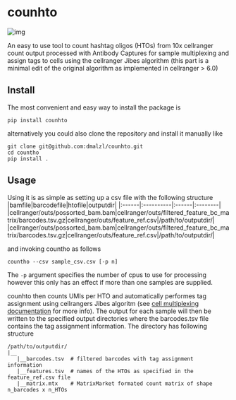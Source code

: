 # counhto

![img](https://img.shields.io/badge/pypi-1.1.0-blue)

An easy to use tool to count hashtag oligos (HTOs) from 10x cellranger count output processed with Antibody Captures for sample multiplexing and assign tags to cells using the cellranger Jibes algorithm (this part is a minimal edit of the original algorithm as implemented in cellranger > 6.0)

## Install
The most convenient and easy way to install the package is
```
pip install counhto
```

alternatively you could also clone the repository and install it manually like
```
git clone git@github.com:dmalzl/counhto.git
cd countho
pip install .
```

## Usage
Using it is as simple as setting up a csv file with the following structure
|bamfile|barcodefile|htofile|outputdir|
|:------|:----------|:------|:--------|
|cellranger/outs/possorted_bam.bam|cellranger/outs/filtered_feature_bc_matrix/barcodes.tsv.gz|cellranger/outs/feature_ref.csv|/path/to/outputdir/|
|cellranger/outs/possorted_bam.bam|cellranger/outs/filtered_feature_bc_matrix/barcodes.tsv.gz|cellranger/outs/feature_ref.csv|/path/to/outputdir/|

and invoking countho as follows
```
countho --csv sample_csv.csv [-p n]
```

The `-p` argument specifies the number of cpus to use for processing however this only has an effect if more than one samples are supplied.

counhto then counts UMIs per HTO and automatically performes tag assignment using cellrangers Jibes algoritm (see [cell multiplexing documentation](https://support.10xgenomics.com/single-cell-gene-expression/software/pipelines/latest/algorithms/cellplex) for more info). The output for each sample will then be written to the specified output directories where the barcodes.tsv file contains the tag assignment information. The directory has following structure
```
/path/to/outputdir/
|__
   |__barcodes.tsv  # filtered barcodes with tag assignment information
   |__features.tsv  # names of the HTOs as specified in the feature_ref.csv file
   |__matrix.mtx    # MatrixMarket formated count matrix of shape n_barcodes x n_HTOs
```
